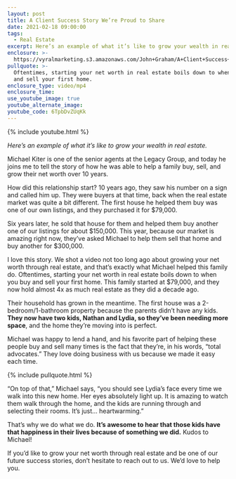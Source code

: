 ```yaml
---
layout: post
title: A Client Success Story We’re Proud to Share
date: 2021-02-18 09:00:00
tags:
  - Real Estate
excerpt: Here’s an example of what it’s like to grow your wealth in real estate.
enclosure: >-
  https://vyralmarketing.s3.amazonaws.com/John+Graham/A+Client+Success+Story+We%E2%80%99re+Proud+to+Share.mp4
pullquote: >-
  Oftentimes, starting your net worth in real estate boils down to when you buy
  and sell your first home.
enclosure_type: video/mp4
enclosure_time:
use_youtube_image: true
youtube_alternate_image:
youtube_code: 6TpbDvZUqKk
---
```


{% include youtube.html %}

*Here’s an example of what it’s like to grow your wealth in real estate.*

Michael Kiter is one of the senior agents at the Legacy Group, and today he joins me to tell the story of how he was able to help a family buy, sell, and grow their net worth over 10 years.&nbsp;

How did this relationship start? 10 years ago, they saw his number on a sign and called him up. They were buyers at that time, back when the real estate market was quite a bit different. The first house he helped them buy was one of our own listings, and they purchased it for $79,000.&nbsp;

Six years later, he sold that house for them and helped them buy another one of our listings for about $150,000. This year, because our market is amazing right now, they’ve asked Michael to help them sell that home and buy another for $300,000.&nbsp;

I love this story. We shot a video not too long ago about growing your net worth through real estate, and that’s exactly what Michael helped this family do. Oftentimes, starting your net worth in real estate boils down to when you buy and sell your first home. This family started at $79,000, and they now hold almost 4x as much real estate as they did a decade ago.&nbsp;

Their household has grown in the meantime. The first house was a 2-bedroom/1-bathroom property because the parents didn’t have any kids. **They now have two kids, Nathan and Lydia, so they’ve been needing more space**, and the home they’re moving into is perfect.

Michael was happy to lend a hand, and his favorite part of helping these people buy and sell many times is the fact that they’re, in his words, “total advocates.” They love doing business with us because we made it easy each time.

{% include pullquote.html %}

“On top of that,” Michael says, “you should see Lydia’s face every time we walk into this new home. Her eyes absolutely light up. It is amazing to watch them walk through the home, and the kids are running through and selecting their rooms. It’s just… heartwarming.”

That’s why we do what we do. **It’s awesome to hear that those kids have that happiness in their lives because of something we did.** Kudos to Michael\!

If you’d like to grow your net worth through real estate and be one of our future success stories, don’t hesitate to reach out to us. We’d love to help you.

